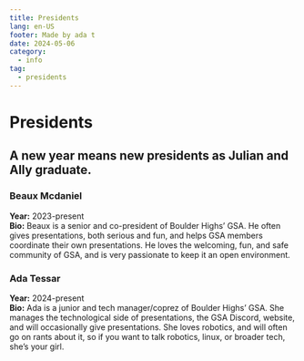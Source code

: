 ```yaml
---
title: Presidents
lang: en-US
footer: Made by ada t
date: 2024-05-06
category:
  - info
tag:
  - presidents
---
```


# Presidents

## A new year means new presidents as Julian and Ally graduate.

### Beaux Mcdaniel

**Year:** 2023-present  
**Bio:**
Beaux is a senior and co-president of Boulder Highs’ GSA. He often gives presentations, both serious and fun, and helps GSA members coordinate their own presentations. He loves the welcoming, fun, and safe community of GSA, and is very passionate to keep it an open environment.

### Ada Tessar

**Year:** 2024-present  
**Bio:**
Ada is a junior and tech manager/coprez of Boulder Highs’ GSA. She manages the technological side of presentations, the GSA Discord, website, and will occasionally give presentations. She loves robotics, and will often go on rants about it, so if you want to talk robotics, linux, or broader tech, she’s your girl.

